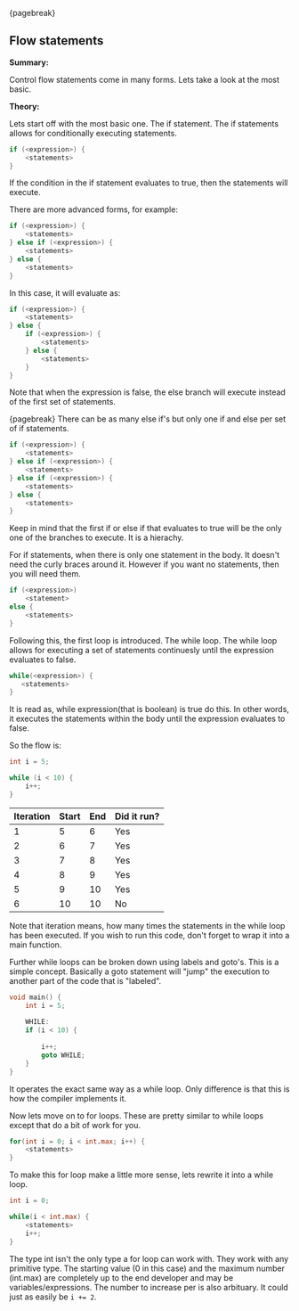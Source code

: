 {pagebreak}

## Flow statements
**Summary:**

Control flow statements come in many forms. Lets take a look at the most basic.

**Theory:**

Lets start off with the most basic one. The if statement. The if statements allows for conditionally executing statements.

```D
if (<expression>) {
    <statements>
}
```
If the condition in the if statement evaluates to true, then the statements will execute.

There are more advanced forms, for example:

```D
if (<expression>) {
    <statements>
} else if (<expression>) {
    <statements>
} else {
    <statements>
}
```
In this case, it will evaluate as:

```D
if (<expression>) {
    <statements>
} else {
    if (<expression>) {
        <statements>    
    } else {
        <statements>
    }
}
```
Note that when the expression is false, the else branch will execute instead of the first set of statements.

{pagebreak}
There can be as many else if's but only one if and else per set of if statements.

```D
if (<expression>) {
    <statements>
} else if (<expression>) {
    <statements>
} else if (<expression>) {
    <statements>
} else {
    <statements>
}
```
Keep in mind that the first if or else if that evaluates to true will be the only one of the branches to execute. It is a hierachy.

For if statements, when there is only one statement in the body. It doesn't need the curly braces around it. However if you want no statements, then you will need them.

```D
if (<expression>)
    <statement>
else {
    <statements>
}
```

Following this, the first loop is introduced. The while loop. 
The while loop allows for executing a set of statements continuesly until the expression evaluates to false.

```D
while(<expression>) {
   <statements>
}
```
It is read as, while expression(that is boolean) is true do this.
In other words, it executes the statements within the body until the expression evaluates to false.

So the flow is:

```D
int i = 5;

while (i < 10) {
    i++;
}
```

|Iteration | Start | End | Did it run? |
|-------------|---------|-------|-----------------|
| 1 | 5  | 6 | Yes |
| 2 | 6  | 7 | Yes |
| 3 | 7  | 8 | Yes |
| 4 | 8  | 9 | Yes |
| 5 | 9  | 10 | Yes |
| 6 | 10 | 10 | No |

Note that iteration means, how many times the statements in the while loop has been executed.
If you wish to run this code, don't forget to wrap it into a main function.

Further while loops can be broken down using labels and goto's. This is a simple concept. Basically a goto statement will "jump" the execution to another part of the code that is "labeled".

```D
void main() {
    int i = 5;
    
    WHILE:
    if (i < 10) {
    
        i++;
        goto WHILE;
    }
}
```

It operates the exact same way as a while loop. Only difference is that this is how the compiler implements it.

Now lets move on to for loops. These are pretty similar to while loops except that do a bit of work for you.

```D
for(int i = 0; i < int.max; i++) {
    <statements>
}
```

To make this for loop make a little more sense, lets rewrite it into a while loop.

```D
int i = 0;

while(i < int.max) {
    <statements>
    i++;
}
```

The type int isn't the only type a for loop can work with. They work with any primitive type. The starting value (0 in this case) and the maximum number (int.max) are completely up to the end developer and may be variables/expressions. The number to increase per is also arbituary. It could just as easily be ``i += 2``.

